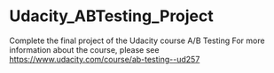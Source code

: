 # Udacity_ABTesting_Project
Complete the final project of the Udacity course A/B Testing
For more information about the course, please see https://www.udacity.com/course/ab-testing--ud257
